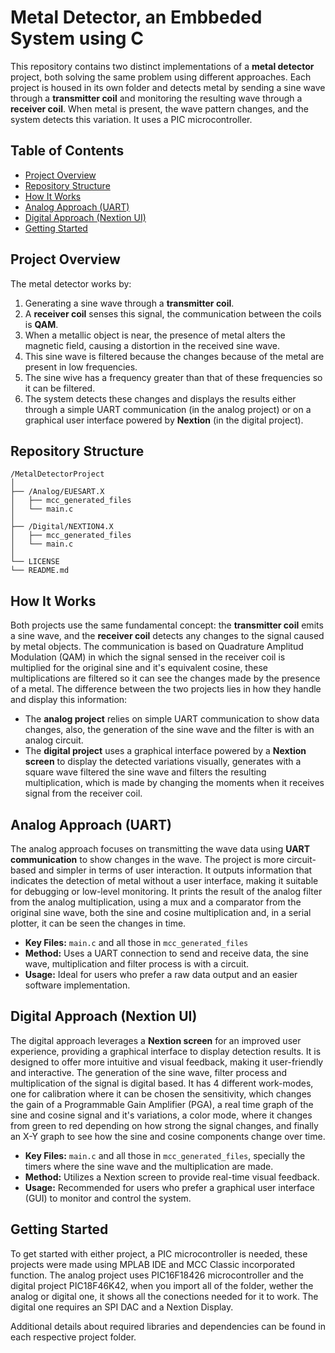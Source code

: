 # Metal Detector, an Embbeded System using C

This repository contains two distinct implementations of a **metal detector** project, both solving the same problem using different approaches. Each project is housed in its own folder and detects metal by sending a sine wave through a **transmitter coil** and monitoring the resulting wave through a **receiver coil**. When metal is present, the wave pattern changes, and the system detects this variation. It uses a PIC microcontroller.

## Table of Contents

- [Project Overview](#project-overview)
- [Repository Structure](#repository-structure)
- [How It Works](#how-it-works)
- [Analog Approach (UART)](#analog-approach-uart)
- [Digital Approach (Nextion UI)](#digital-approach-nextion-ui)
- [Getting Started](#getting-started)

## Project Overview

The metal detector works by:
1. Generating a sine wave through a **transmitter coil**.
2. A **receiver coil** senses this signal, the communication between the coils is **QAM**.
3. When a metallic object is near, the presence of metal alters the magnetic field, causing a distortion in the received sine wave.
4. This sine wave is filtered because the changes because of the metal are present in low frequencies.
5. The sine wive has a frequency greater than that of these frequencies so it can be filtered.
6. The system detects these changes and displays the results either through a simple UART communication (in the analog project) or on a graphical user interface powered by **Nextion** (in the digital project).

## Repository Structure

```
/MetalDetectorProject
│
├── /Analog/EUESART.X
│   ├── mcc_generated_files
│   └── main.c
│
├── /Digital/NEXTION4.X
│   ├── mcc_generated_files
│   └── main.c
│
└── LICENSE
└── README.md
```

## How It Works

Both projects use the same fundamental concept: the **transmitter coil** emits a sine wave, and the **receiver coil** detects any changes to the signal caused by metal objects. The communication is based on Quadrature Amplitud Modulation (QAM) in which the signal sensed in the receiver coil is multiplied for the original sine and it's equivalent cosine, these multiplications are filtered so it can see the changes made by the presence of a metal. The difference between the two projects lies in how they handle and display this information:

- The **analog project** relies on simple UART communication to show data changes, also, the generation of the sine wave and the filter is with an analog circuit.
- The **digital project** uses a graphical interface powered by a **Nextion screen** to display the detected variations visually, generates with a square wave filtered the sine wave and filters the resulting multiplication, which is made by changing the moments when it receives signal from the receiver coil.

## Analog Approach (UART)

The analog approach focuses on transmitting the wave data using **UART communication** to show changes in the wave. The project is more circuit-based and simpler in terms of user interaction. It outputs information that indicates the detection of metal without a user interface, making it suitable for debugging or low-level monitoring. It prints the result of the analog filter from the analog multiplication, using a mux and a comparator from the original sine wave, both the sine and cosine multiplication and, in a serial plotter, it can be seen the changes in time.

- **Key Files:** `main.c` and all those in `mcc_generated_files`
- **Method:** Uses a UART connection to send and receive data, the sine wave, multiplication and filter process is with a circuit.
- **Usage:** Ideal for users who prefer a raw data output and an easier software implementation.

## Digital Approach (Nextion UI)

The digital approach leverages a **Nextion screen** for an improved user experience, providing a graphical interface to display detection results. It is designed to offer more intuitive and visual feedback, making it user-friendly and interactive. The generation of the sine wave, filter process and multiplication of the signal is digital based. It has 4 different work-modes, one for calibration where it can be chosen the sensitivity, which changes the gain of a Programmable Gain Amplifier (PGA), a real time graph of the sine and cosine signal and it's variations, a color mode, where it changes from green to red depending on how strong the signal changes, and finally an X-Y graph to see how the sine and cosine components change over time.

- **Key Files:** `main.c` and all those in `mcc_generated_files`, specially the timers where the sine wave and the multiplication are made.
- **Method:** Utilizes a Nextion screen to provide real-time visual feedback.
- **Usage:** Recommended for users who prefer a graphical user interface (GUI) to monitor and control the system.

## Getting Started

To get started with either project, a PIC microcontroller is needed, these projects were made using MPLAB IDE and MCC Classic incorporated function. The analog project uses PIC16F18426 microcontroller and the digital project PIC18F46K42, when you import all of the folder, wether the analog or digital one, it shows all the conections needed for it to work. The digital one requires an SPI DAC and a Nextion Display.
  
Additional details about required libraries and dependencies can be found in each respective project folder.

